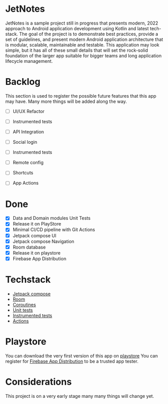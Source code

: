 # JetNotes

JetNotes is a sample project still in progress that presents modern, 2022 approach to Android application development using Kotlin and latest tech-stack.
The goal of the project is to demonstrate best practices, provide a set of guidelines, and present modern Android application architecture that is modular, scalable, maintainable and testable.
This application may look simple, but it has all of these small details that will set the rock-solid foundation of the larger app suitable for bigger teams and long application lifecycle management.

# Backlog

This section is used to register the possible future features that this app may have. Many more things will be added along the way.

- [ ] UI/UX Refactor
- [ ] Instrumented tests
- [ ] API Integration
- [ ] Social login
- [ ] Instrumented tests
- [ ] Remote config
- [ ] Shortcuts
- [ ] App Actions


# Done
- [x] Data and Domain modules Unit Tests
- [x] Release it on PlayStore
- [x] Minimal CI/CD pipeline with Git Actions
- [x] Jetpack compose UI
- [x] Jetpack compose Navigation
- [x] Room database
- [x] Release it on playstore
- [x] Firebase App Distribution

# Techstack
- [Jetpack compose](https://developer.android.com/jetpack/compose)
- [Room](https://developer.android.com/training/data-storage/room)
- [Coroutines](https://developer.android.com/kotlin/coroutines)
- [Unit tests](https://developer.android.com/training/testing/unit-testing/local-unit-tests)
- [Instrumented tests](https://developer.android.com/training/testing/unit-testing/instrumented-unit-tests)
- [Actions](https://github.com/features/actions)

# Playstore

You can download the very first version of this app on [playstore](https://play.google.com/store/apps/details?id=com.lls.jetnotes)
You can register for [Firebase App Distribution](https://appdistribution.firebase.dev/i/e07b87c58702138f) to be a trusted app tester.

# Considerations

This project is on a very early stage many many things will change yet.


